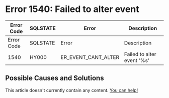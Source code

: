 
# Error 1540: Failed to alter event


| Error Code | SQLSTATE | Error | Description |
| --- | --- | --- | --- |
| Error Code | SQLSTATE | Error | Description |
| 1540 | HY000 | ER_EVENT_CANT_ALTER | Failed to alter event '%s' |




## Possible Causes and Solutions


This article doesn't currently contain any content. [You can help!](/en/writing-and-editing-knowledge-base-articles/)

